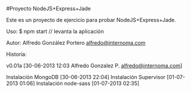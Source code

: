 #Proyecto NodeJS+Express+Jade

Este es un proyecto de ejercicio para probar NodeJS+Express+Jade.

Uso: $ npm start // levanta la aplicación

Autor: Alfredo González Portero <alfredo@internoma.com>

Historia:

v0.01a [30-06-2013 12:03 Alfredo Gonzalez P. <alfredo@internoma.com>]

Instalación MongoDB [30-06-2013 22:04]
Instalación Supervisor [01-07-2013 01:06]
Instalación node-sass [01-07-2013 02:35]

	
	